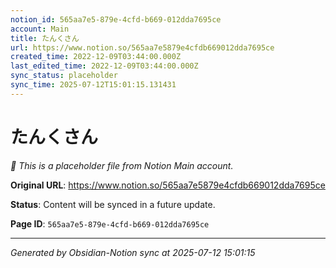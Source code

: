 ```yaml
---
notion_id: 565aa7e5-879e-4cfd-b669-012dda7695ce
account: Main
title: たんくさん
url: https://www.notion.so/565aa7e5879e4cfdb669012dda7695ce
created_time: 2022-12-09T03:44:00.000Z
last_edited_time: 2022-12-09T03:44:00.000Z
sync_status: placeholder
sync_time: 2025-07-12T15:01:15.131431
---
```


# たんくさん

*🔄 This is a placeholder file from Notion Main account.*

**Original URL**: https://www.notion.so/565aa7e5879e4cfdb669012dda7695ce

**Status**: Content will be synced in a future update.

**Page ID**: `565aa7e5-879e-4cfd-b669-012dda7695ce`

---

*Generated by Obsidian-Notion sync at 2025-07-12 15:01:15*
